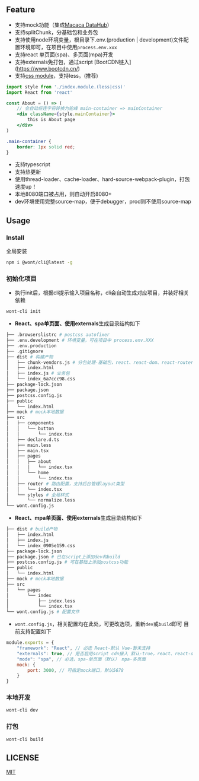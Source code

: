 ## Feature
- 支持mock功能（集成[Macaca DataHub](https://macacajs.github.io/macaca-datahub/zh/)）
- 支持splitChunk，分基础包和业务包
- 支持使用node环境变量，根目录下.env.(production | development)文件配置环境即可，在项目中使用`process.env.xxx`
- 支持react 单页面(spa)、多页面(mpa)开发
- 支持externals免打包，通过script [BootCDN链入]
(https://www.bootcdn.cn/)
- 支持[css module](https://github.com/css-modules/css-modules)，支持less。(推荐)

```jsx
import style from './index.module.(less|css)'
import React from 'react'

const About = () => (
    // 会自动将连字符转换为驼峰 main-container => mainContainer
    <div className={style.mainContainer}>
        this is About page
    </div>
)
```
```css
.main-container {
    border: 1px solid red;
}
```
- 支持typescript
- 支持热更新
- 使用thread-loader、cache-loader、hard-source-webpack-plugin，打包速度up！
- 本地8080端口被占用，则自动开启8080+
- dev环境使用完整source-map，便于debugger，prod则不使用source-map

## Usage
### Install

全局安装
```bash
npm i @wont/cli@latest -g
```

### 初始化项目
- 执行init后，根据cli提示输入项目名称，cli会自动生成对应项目，并装好相关依赖
```bash
wont-cli init
```

- **React、spa单页面、使用externals**生成目录结构如下
```bash
├── .browserslistrc # postcss autofixer
├── .env.development # 环境变量，可在项目中 process.env.XXX
├── .env.production
├── .gitignore
├── dist # 构建产物
│   ├── chunk-vendors.js # 分包处理-基础包，react、react-dom、react-router-dom
│   ├── index.html
│   ├── index.js # 业务包
│   └── index_6a7ccc98.css
├── package-lock.json
├── package.json
├── postcss.config.js
├── public
│   └── index.html
├── mock # mock本地数据
├── src
│   ├── components
│   │   └── button
│   │       └── index.tsx
│   ├── declare.d.ts
│   ├── main.less
│   ├── main.tsx
│   ├── pages
│   │   ├── about
│   │   │   └── index.tsx
│   │   └── home
│   │       └── index.tsx
│   ├── router # 路由配置，支持后台管理layout类型
│   │   └── index.tsx
│   └── styles # 全局样式
│       └── normalize.less
└── wont.config.js
```

- **React、mpa单页面、使用externals**生成目录结构如下
```bash
├── dist # build产物
│   ├── index.html
│   ├── index.js
│   └── index_0905e159.css
├── package-lock.json
├── package.json # 已在script上添加dev和build
├── postcss.config.js # 可在基础上添加postcss功能
├── public
│   └── index.html
├── mock # mock本地数据
├── src
│   └── pages
│       └── index
│           ├── index.less
│           └── index.tsx
└── wont.config.js # 配置文件
```

- `wont.config.js`，相关配置均在此处，可更改选项，重新`dev`或`build`即可
目前支持配置如下
```js
module.exports = {
    "framework": "React", // 必选 React-默认 Vue-暂未支持
    "externals": true, // 是否启用script cdn接入 默认-true，react、react-dom将自动cdn引入
    "mode": "spa", // 必选，spa-单页面（默认） mpa-多页面
    mock: {
        port: 3000, // 可指定mock端口，默认5678
    }
}
```

### 本地开发
```bash
wont-cli dev
```

### 打包
```bash
wont-cli build
```

## LICENSE

[MIT](./LICENSE)
